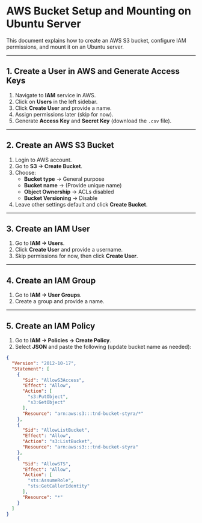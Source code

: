 # AWS Bucket Setup and Mounting on Ubuntu Server

This document explains how to create an AWS S3 bucket, configure IAM permissions, and mount it on an Ubuntu server.

---

## 1. Create a User in AWS and Generate Access Keys
1. Navigate to **IAM** service in AWS.
2. Click on **Users** in the left sidebar.
3. Click **Create User** and provide a name.
4. Assign permissions later (skip for now).
5. Generate **Access Key** and **Secret Key** (download the `.csv` file).

---

## 2. Create an AWS S3 Bucket
1. Login to AWS account.
2. Go to **S3 → Create Bucket**.
3. Choose:
   - **Bucket type** → General purpose
   - **Bucket name** → (Provide unique name)
   - **Object Ownership** → ACLs disabled
   - **Bucket Versioning** → Disable
4. Leave other settings default and click **Create Bucket**.

---

## 3. Create an IAM User
1. Go to **IAM → Users**.
2. Click **Create User** and provide a username.
3. Skip permissions for now, then click **Create User**.

---

## 4. Create an IAM Group
1. Go to **IAM → User Groups**.
2. Create a group and provide a name.

---

## 5. Create an IAM Policy
1. Go to **IAM → Policies → Create Policy**.
2. Select **JSON** and paste the following (update bucket name as needed):

```json
{
  "Version": "2012-10-17",
  "Statement": [
    {
      "Sid": "AllowS3Access",
      "Effect": "Allow",
      "Action": [
        "s3:PutObject",
        "s3:GetObject"
      ],
      "Resource": "arn:aws:s3:::tnd-bucket-styra/*"
    },
    {
      "Sid": "AllowListBucket",
      "Effect": "Allow",
      "Action": "s3:ListBucket",
      "Resource": "arn:aws:s3:::tnd-bucket-styra"
    },
    {
      "Sid": "AllowSTS",
      "Effect": "Allow",
      "Action": [
        "sts:AssumeRole",
        "sts:GetCallerIdentity"
      ],
      "Resource": "*"
    }
  ]
}
